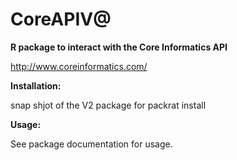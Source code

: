 # CoreAPIV@
**R package to interact with the Core Informatics API** 

http://www.coreinformatics.com/


**Installation:**

snap shjot of the V2 package for packrat install


**Usage:**


See package documentation for usage. 
